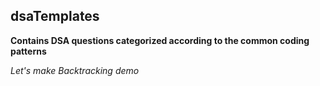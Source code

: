## dsaTemplates
**Contains DSA questions categorized according to the common coding patterns**


*Let's make Backtracking demo*
